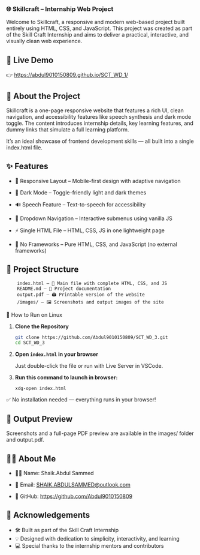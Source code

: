 ### 🌐 Skillcraft – Internship Web Project

Welcome to Skillcraft, a responsive and modern web-based project built entirely using HTML, CSS, and JavaScript. This project was created as part of the Skill Craft Internship and aims to deliver a practical, interactive, and visually clean web experience.

## 🔗 Live Demo

👉 https://abdul9010150809.github.io/SCT_WD_1/

## 📖 About the Project

Skillcraft is a one-page responsive website that features a rich UI, clean navigation, and accessibility features like speech synthesis and dark mode toggle. The content introduces internship details, key learning features, and dummy links that simulate a full learning platform.

It’s an ideal showcase of frontend development skills — all built into a single index.html file.

## ✨ Features

   * 📱 Responsive Layout – Mobile-first design with adaptive navigation

   * 🌙 Dark Mode – Toggle-friendly light and dark themes

   * 🔊 Speech Feature – Text-to-speech for accessibility

   * 📂 Dropdown Navigation – Interactive submenus using vanilla JS

   * ⚡ Single HTML File – HTML, CSS, JS in one lightweight page

   * 🎯 No Frameworks – Pure HTML, CSS, and JavaScript (no external frameworks)

## 📁 Project Structure

```
	index.html – 🧱 Main file with complete HTML, CSS, and JS
	README.md – 📘 Project documentation
	output.pdf – 🖨️ Printable version of the website
	/images/ – 🖼️ Screenshots and output images of the site
```

🚀 How to Run on Linux

1. **Clone the Repository**

   ```bash
   git clone https://github.com/Abdul9010150809/SCT_WD_3.git
   cd SCT_WD_3
   ```

2. **Open `index.html` in your browser**

   Just double-click the file or run with Live Server in VSCode.
   
3. **Run this command to launch in browser:**
	
	```
	xdg-open index.html
	```
	
✅ No installation needed — everything runs in your browser!

## 📸 Output Preview

Screenshots and a full-page PDF preview are available in the images/ folder and output.pdf.

## 🙋‍♂️ About Me

   * 🧑‍💻 Name: Shaik.Abdul Sammed
   
   * 📧 Email: SHAIK.ABDULSAMMED@outlook.com
   
   * 🔗 GitHub: https://github.com/Abdul9010150809

## 🙏 Acknowledgements

* 🛠️ Built as part of the Skill Craft Internship
* 💡 Designed with dedication to simplicity, interactivity, and learning
* 💻 Special thanks to the internship mentors and contributors



